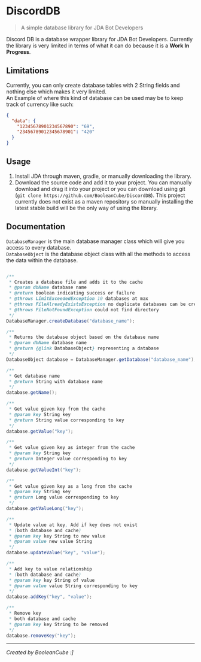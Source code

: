 # DiscordDB
> A simple database library for JDA Bot Developers

Discord DB is a database wrapper library for JDA Bot Developers. Currently the library is very limited in terms of what it can do because it is a **Work In Progress**.

## Limitations
Currently, you can only create database tables with 2 String fields and nothing else which makes it very limited. <br>
An Example of where this kind of database can be used may be to keep track of currency like such:
```json
{
  "data": {
    "12345678901234567890": "69",
    "23456789012345678901": "420"
  }
}
```

## Usage
1. Install JDA through maven, gradle, or manually downloading the library.
2. Download the source code and add it to your project. You can manually download and drag it into your project or you can download using git (`git clone https://github.com/BooleanCube/DiscordDB`). This project currently does not exist as a maven repository so manually installing the latest stable build will be the only way of using the library.

## Documentation
`DatabaseManager` is the main database manager class which will give you access to every database. <br>
`DatabaseObject` is the database object class with all the methods to access the data within the database.

```java

/**
 * Creates a database file and adds it to the cache
 * @param dbName database name
 * @return boolean indicating success or failure
 * @throws LimitExceededException 10 databases at max
 * @throws FileAlreadyExistsException no duplicate databases can be created
 * @throws FileNotFoundException could not find directory
 */
DatabaseManager.createDatabase("database_name");

/**
 * Returns the database object based on the database name
 * @param dbName database name
 * @return {@link DatabaseObject} representing a database
 */
DatabaseObject database = DatabaseManager.getDatabase("database_name");

/**
 * Get database name
 * @return String with database name
 */
database.getName();

/**
 * Get value given key from the cache
 * @param key String key
 * @return String value corresponding to key
 */
database.getValue("key");

/**
 * Get value given key as integer from the cache
 * @param key String key
 * @return Integer value corresponding to key
 */
database.getValueInt("key");

/**
 * Get value given key as a long from the cache
 * @param key String key
 * @return Long value corresponding to key
 */
database.getValueLong("key");

/**
 * Update value at key, Add if key does not exist
 * (both database and cache)
 * @param key key String to new value
 * @param value new value String
 */
database.updateValue("key", "value");

/**
 * Add key to value relationship
 * (both database and cache)
 * @param key key String of value
 * @param value value String corresponding to key
 */
database.addKey("key", "value");

/**
 * Remove key
 * both database and cache
 * @param key key String to be removed
 */
database.removeKey("key");

```

----

*Created by BooleanCube :]*
